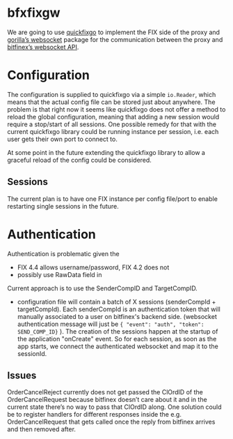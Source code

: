 # bfxfixgw

We are going to use [quickfixgo](https://github.com/quickfixgo/quickfix) to implement 
the FIX side of the proxy and [gorilla’s websocket](https://github.com/gorilla/websocket) 
package for the communication between the proxy and [bitfinex’s websocket API](https://bitfinex.readme.io/docs).

# Configuration

The configuration is supplied to quickfixgo via a simple `io.Reader`, which means
that the actual config file can be stored just about anywhere. The problem is 
that right now it seems like quickfixgo does not offer a method to reload the 
global configuration, meaning that adding a new session would require a stop/start 
of all sessions. One possible remedy for that with the current quickfixgo library 
could be running instance per session, i.e. each user gets their own port to
connect to.

At some point in the future extending the quickfixgo library to allow a graceful
reload of the config could be considered.

## Sessions

The current plan is to have one FIX instance per config file/port to enable restarting
single sessions in the future.

# Authentication

Authentication is problematic given the 
- FIX 4.4 allows username/password, FIX 4.2 does not
- possibly use RawData field in

Current approach is to use the SenderCompID and TargetCompID.

- configuration file will contain a batch of X sessions (senderCompId + targetCompId). 
  Each senderCompId is an authentication token that will manually associated to a user on 
  bitfinex's backend side. 
  (websocket authentication message will just be `{ "event": "auth", "token": SEND_COMP_ID}` ). 
  The creation of the sessions happen at the startup of the application "onCreate"
  event. So for each session, as soon as the app starts, we connect the authenticated 
  websocket and map it to the sessionId.

## Issues

OrderCancelReject currently does not get passed the ClOrdID of the OrderCancelRequest because bitfinex doesn’t care about it and in the current state there’s no way to pass that ClOrdID along.
One solution could be to register handlers for different responses inside the e.g. OrderCancelRequest that gets called once the reply from bitfinex arrives and then removed after.
